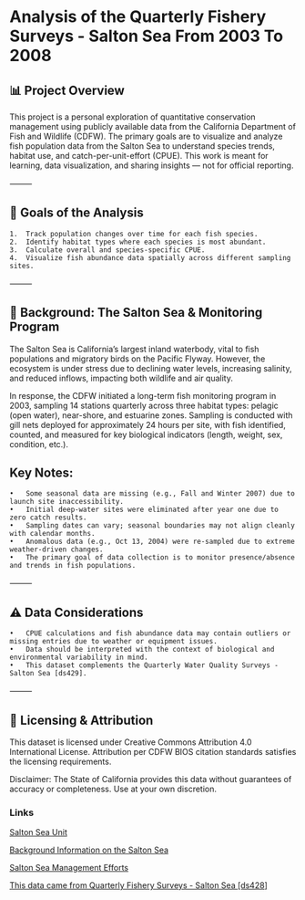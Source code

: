 # Analysis of the Quarterly Fishery Surveys - Salton Sea From 2003 To 2008

## 📊 Project Overview

This project is a personal exploration of quantitative conservation management using publicly available data from the California Department of Fish and Wildlife (CDFW). The primary goals are to visualize and analyze fish population data from the Salton Sea to understand species trends, habitat use, and catch-per-unit-effort (CPUE). This work is meant for learning, data visualization, and sharing insights — not for official reporting.

⸻

## 🎯 Goals of the Analysis
	1.	Track population changes over time for each fish species.
	2.	Identify habitat types where each species is most abundant.
	3.	Calculate overall and species-specific CPUE.
	4.	Visualize fish abundance data spatially across different sampling sites.

⸻

## 🌊 Background: The Salton Sea & Monitoring Program

The Salton Sea is California’s largest inland waterbody, vital to fish populations and migratory birds on the Pacific Flyway. However, the ecosystem is under stress due to declining water levels, increasing salinity, and reduced inflows, impacting both wildlife and air quality.

In response, the CDFW initiated a long-term fish monitoring program in 2003, sampling 14 stations quarterly across three habitat types: pelagic (open water), near-shore, and estuarine zones. Sampling is conducted with gill nets deployed for approximately 24 hours per site, with fish identified, counted, and measured for key biological indicators (length, weight, sex, condition, etc.).

## Key Notes:
	•	Some seasonal data are missing (e.g., Fall and Winter 2007) due to launch site inaccessibility.
	•	Initial deep-water sites were eliminated after year one due to zero catch results.
	•	Sampling dates can vary; seasonal boundaries may not align cleanly with calendar months.
	•	Anomalous data (e.g., Oct 13, 2004) were re-sampled due to extreme weather-driven changes.
	•	The primary goal of data collection is to monitor presence/absence and trends in fish populations.

⸻

## ⚠️ Data Considerations
	•	CPUE calculations and fish abundance data may contain outliers or missing entries due to weather or equipment issues.
	•	Data should be interpreted with the context of biological and environmental variability in mind.
	•	This dataset complements the Quarterly Water Quality Surveys - Salton Sea [ds429].

⸻

## 📝 Licensing & Attribution

This dataset is licensed under Creative Commons Attribution 4.0 International License. Attribution per CDFW BIOS citation standards satisfies the licensing requirements.

Disclaimer: The State of California provides this data without guarantees of accuracy or completeness. Use at your own discretion.

### Links
[Salton Sea Unit](https://water.ca.gov/saltonsea/)

[Background Information on the Salton Sea](https://wildlife.ca.gov/Regions/6/Salton-Sea-Program/Background)

[Salton Sea Management Efforts](https://wildlife.ca.gov/Regions/6/Salton-Sea-Program/Management-Efforts)

[This data came from Quarterly Fishery Surveys - Salton Sea [ds428]](https://data.cnra.ca.gov/dataset/quarterly-fishery-surveys-salton-sea-ds428)
